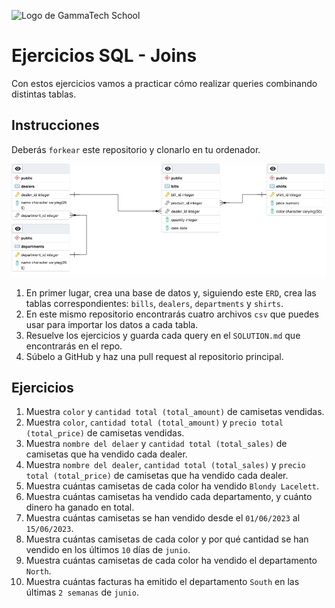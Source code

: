 ![Logo de GammaTech School](https://github.com/GammaTechSchool/MAD_PART_Lovelace_2/blob/main/src/assets/Logo_Yellow.png)

# Ejercicios SQL - Joins
Con estos ejercicios vamos a practicar cómo realizar queries combinando distintas tablas.

## Instrucciones
Deberás `forkear` este repositorio y clonarlo en tu ordenador.

![](./sales_erd.png)

1. En primer lugar, crea una base de datos y, siguiendo este `ERD`, crea las tablas correspondientes: `bills`, `dealers`, `departments` y `shirts`.
2. En este mismo repositorio encontrarás cuatro archivos `csv` que puedes usar para importar los datos a cada tabla.
3. Resuelve los ejercicios y guarda cada query en el `SOLUTION.md` que encontrarás en el repo.
4. Súbelo a GitHub y haz una pull request al repositorio principal.

## Ejercicios
1. Muestra `color` y `cantidad total (total_amount)` de camisetas vendidas.
2. Muestra `color`, `cantidad total (total_amount)` y `precio total (total_price)` de camisetas vendidas.
3. Muestra `nombre del delaer` y `cantidad total (total_sales)` de camisetas que ha vendido cada dealer.
4. Muestra `nombre del dealer`, `cantidad total (total_sales)` y `precio total (total_price)` de camisetas que ha vendido cada dealer.
5. Muestra cuántas camisetas de cada color ha vendido `Blondy Lacelett`.
6. Muestra cuántas camisetas ha vendido cada departamento, y cuánto dinero ha ganado en total.
7. Muestra cuántas camisetas se han vendido desde el `01/06/2023` al `15/06/2023`.
8. Muestra cuántas camisetas de cada color y por qué cantidad se han vendido en los últimos `10` días de `junio`.
9. Muestra cuántas camisetas de cada color ha vendido el departamento `North`.
10. Muestra cuántas facturas ha emitido el departamento `South` en las últimas `2 semanas` de `junio`.